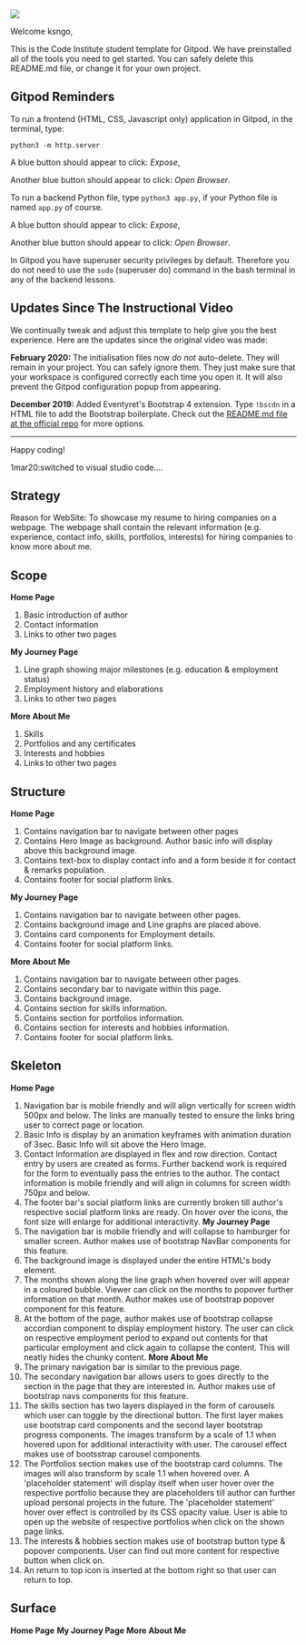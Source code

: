 <img src="https://codeinstitute.s3.amazonaws.com/fullstack/ci_logo_small.png" style="margin: 0;">

Welcome ksngo,

This is the Code Institute student template for Gitpod. We have preinstalled all of the tools you need to get started. You can safely delete this README.md file, or change it for your own project.

## Gitpod Reminders

To run a frontend (HTML, CSS, Javascript only) application in Gitpod, in the terminal, type:

`python3 -m http.server`

A blue button should appear to click: *Expose*,

Another blue button should appear to click: *Open Browser*.

To run a backend Python file, type `python3 app.py`, if your Python file is named `app.py` of course.

A blue button should appear to click: *Expose*,

Another blue button should appear to click: *Open Browser*.

In Gitpod you have superuser security privileges by default. Therefore you do not need to use the `sudo` (superuser do) command in the bash terminal in any of the backend lessons.

## Updates Since The Instructional Video

We continually tweak and adjust this template to help give you the best experience. Here are the updates since the original video was made:

**February 2020:** The initialisation files now _do not_ auto-delete. They will remain in your project. You can safely ignore them. They just make sure that your workspace is configured correctly each time you open it. It will also prevent the Gitpod configuration popup from appearing.

**December 2019:** Added Eventyret's Bootstrap 4 extension. Type `!bscdn` in a HTML file to add the Bootstrap boilerplate. Check out the <a href="https://github.com/Eventyret/vscode-bcdn" target="_blank">README.md file at the official repo</a> for more options.

--------

Happy coding!

1mar20:switched to visual studio code....


## Strategy

Reason for WebSite: To showcase my resume to hiring companies on a webpage. The webpage shall contain the relevant information (e.g. experience, contact info, skills, portfolios, interests) for hiring companies to know more about me.

## Scope

**Home Page**

1. Basic introduction of author
2. Contact information
3. Links to other two pages

**My Journey Page**
1. Line graph showing major milestones (e.g. education & employment status)
2. Employment history and elaborations
3. Links to other two pages

**More About Me**
1. Skills
2. Portfolios and any certificates
3. Interests and hobbies
4. Links to other two pages

## Structure

**Home Page**

1. Contains navigation bar to navigate between other pages
2. Contains Hero Image as background. Author basic info will display above this background image.
3. Contains text-box to display contact info and a form beside it for contact & remarks population.
4. Contains footer for social platform links.

**My Journey Page**
1. Contains navigation bar to navigate between other pages.
2. Contains background image and Line graphs are placed above.
3. Contains card components for Employment details.
4. Contains footer for social platform links.

**More About Me**
1. Contains navigation bar to navigate between other pages.
2. Contains secondary bar to navigate within this page.
3. Contains background image.
4. Contains section for skills information.
5. Contains section for portfolios information.
6. Contains section for interests and hobbies information.
7. Contains footer for social platform links.

## Skeleton

**Home Page**
1. Navigation bar is mobile friendly and will align vertically for screen width 500px and below. The links are manually tested to ensure the links bring user to correct page or location.
2. Basic Info is display by an animation keyframes with animation duration of 3sec. Basic Info will sit above the Hero Image.
3. Contact Information are displayed in flex and row direction. Contact entry by users are created as forms. Further backend work is required for the form to eventually pass the entries to the author. The contact information is mobile friendly and will align in columns for screen width 750px and below.
4. The footer bar's social platform links are currently broken till author's respective social platform links are ready. On hover over the icons, the font size will enlarge for additional interactivity.
**My Journey Page**
1. The navigation bar is mobile friendly and will collapse to hamburger for smaller screen. Author makes use of bootstrap NavBar components for this feature.
2. The background image is displayed under the entire HTML's body element.
3. The months shown along the line graph when hovered over will appear in a coloured bubble. Viewer can click on the months to popover further information on that month. Author makes use of bootstrap popover component for this feature.
4. At the bottom of the page,  author makes use of bootstrap collapse accordian component to display employment history. The user can click on respective employment period to expand out contents for that particular employment and click again to collapse the content. This will neatly hides the chunky content.
**More About Me**
1. The primary navigation bar is similar to the previous page.
2. The secondary navigation bar allows users to goes directly to the section in the page that they are interested in. Author makes use of bootstrap navs components for this feature.
3. The skills section has two layers displayed in the form of carousels which user can toggle by the directional button. The first layer makes use bootstrap card components and the second layer bootstrap progress components. The images transform by a scale of 1.1 when hovered upon for additional interactivity with user. The carousel effect makes use of bootsstrap carousel components.
4. The Portfolios section makes use of the bootstrap card columns. The images will also transform by scale 1.1 when hovered over. A 'placeholder statement' will display itself when user hover over the respective portfolio because they are placeholders till author can further upload personal projects in the future. The 'placeholder statement' hover over effect is controlled by its CSS opacity value. User is able to open up the website of respective portfolios when click on the shown page links.
5. The interests & hobbies section makes use of bootstrap button type & popover components. User can find out more content for respective button when click on.
6. An return to top icon is inserted at the bottom right so that user can return to top.

## Surface

**Home Page**
**My Journey Page**
**More About Me**
